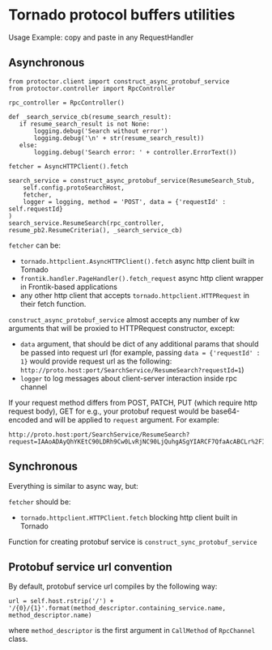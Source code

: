 Tornado protocol buffers utilities
======================

Usage Example: copy and paste in any RequestHandler

Asynchronous
-------------

```
from protoctor.client import construct_async_protobuf_service
from protoctor.controller import RpcController

rpc_controller = RpcController()

def _search_service_cb(resume_search_result):
   if resume_search_result is not None:
       logging.debug('Search without error')
       logging.debug('\n' + str(resume_search_result))
   else:
       logging.debug('Search error: ' + controller.ErrorText())

fetcher = AsyncHTTPClient().fetch

search_service = construct_async_protobuf_service(ResumeSearch_Stub,
    self.config.protoSearchHost,
    fetcher,
    logger = logging, method = 'POST', data = {'requestId' : self.requestId}
)
search_service.ResumeSearch(rpc_controller, resume_pb2.ResumeCriteria(), _search_service_cb)
```

```fetcher``` can be:
 * ```tornado.httpclient.AsyncHTTPClient().fetch``` async http client built in Tornado
 * ```frontik.handler.PageHandler().fetch_request``` async http client wrapper in Frontik-based applications
 * any other http client that accepts ```tornado.httpclient.HTTPRequest``` in their fetch function.

```construct_async_protobuf_service``` almost accepts any number of kw arguments that will be proxied to HTTPRequest constructor, except:
 * ```data``` argument, that should be dict of any additional params that should be passed into request url (for example, passing ```data = {'requestId' : 1}```
would provide request url as the following: ```http://proto.host:port/SearchService/ResumeSearch?requestId=1```)
 * ```logger``` to log messages about client-server interaction inside rpc channel

If your request method differs from POST, PATCH, PUT (which require http request body), GET for e.g., your protobuf request would be base64-encoded and will be applied to ```request``` argument.
For example:

```
http://proto.host:port/SearchService/ResumeSearch?request=IAAoADAyQhYKEtC90LDRh9Cw0LvRjNC90LjQuhgASgYIARCF7QfaAcABCLr%2FIQin7YYHCJ%2Fx5gYI5L5kCMHkjgEI%2B%2B6bAwjI77gGCIf7jwcI9Ir%2BAwiCoZoFCJPG8QYI%2BrK%2BAwi07P4FCMWPLQjBhtgGCMCt9QYI5MC7BgiU8osHCPCbvgQIm8vEBgjsi6wGCNiZjwcI%2Bbi7Bgi6kqsCCP%2FWpgQIqe%2FlAwjX5%2B8GCJqn6wYIttqLBwjcyLIECKryrgYI5cSLBwj6pIcHCMC5mgYIspz5BAiJsIwHCMG63QQI6vOWBgjP34cH&requestId=11
```

Synchronous
-------------

Everything is similar to async way, but:

```fetcher``` should be:
* ```tornado.httpclient.HTTPClient.fetch``` blocking http client built in Tornado


Function for creating protobuf service is ```construct_sync_protobuf_service```

Protobuf service url convention
-------------

By default, protobuf service url compiles by the following way:

```url = self.host.rstrip('/') + '/{0}/{1}'.format(method_descriptor.containing_service.name, method_descriptor.name)```

where ```method_descriptor``` is the first argument in ```CallMethod``` of ```RpcChannel``` class.
